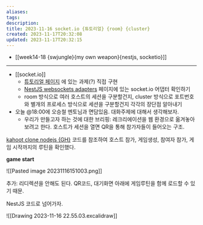 ```yaml
---
aliases: 
tags: 
description:
title: 2023-11-16 socket.io {튜토리얼} {room} {cluster}
created: 2023-11-17T20:32:08
updated: 2023-11-17T20:32:15
---
```


- [[week14-18 {swjungle}{my own weapon}{nestjs, socketio}]]
___
- [[socket.io]]
	- [튜토리얼 페이지](https://socket.io/get-started/chat) 에 있는 과제(?) 직접 구현 
	- [NestJS websockets adapters](https://docs.nestjs.com/websockets/adapter#extend-socketio) 페이지에 있는 socket.io 어댑터 확인하기
	- room 방식으로 여러 호스트의 세션을 구분할건지, cluster 방식으로 포트번호와 별개의 프로세스 방식으로 세션을 구분할건지 각각의 장단점 알아내기
- 오늘 @18:00에 오승철 멘토님과 면담있음. 대화주제에 대해서 생각해보자.
	- 우리가 만들고자 하는 것에 대한 브리핑: 레크리에이션을 웹 환경으로 옮겨놓아보려고 한다. 호스트가 세션을 열면 QR을 통해 참가자들이 들어오는 구조. 

[kahoot clone nodejs {GH}](https://github.com/ethanbrimhall/kahoot-clone-nodejs/blob/master/server/server.js) 코드를 참조하여 호스트 참가, 게임생성, 참여자 참가, 게임 시작까지의 루틴을 확인했다.

**game start**

![[Pasted image 20231116151003.png]]

추가: 리디렉션을 안해도 된다. QR코드, 대기화면 아래에 게임루틴을 함께 로드할 수 있기 때문.

NestJS 코드로 넘어가자.

![[Drawing 2023-11-16 22.55.03.excalidraw]]
